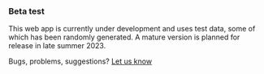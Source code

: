 ### Beta test

This web app is currently under development and uses test data, some of 
which has been randomly generated. A mature version is planned for release 
in late summer 2023.

Bugs, problems, suggestions? <a href="https://umassdsl.webgis1.com/hesk" target="_blank" rel="noopener noreferrer">Let us know</a>
